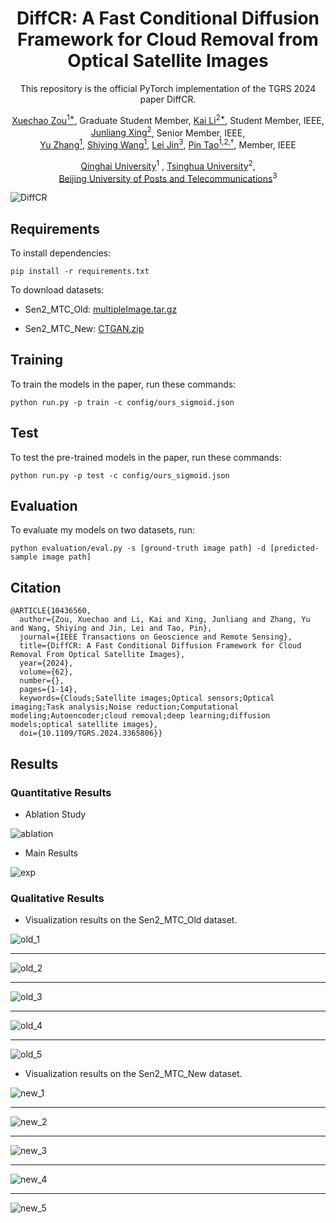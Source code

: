 <p align="center">
<h1 align="center">DiffCR: A Fast Conditional Diffusion Framework for Cloud Removal from Optical Satellite Images</h1>
<p align="center">This repository is the official PyTorch implementation of the TGRS 2024 paper DiffCR.
</p>
</p>
<p align="center">
    <a href="https://blog.csdn.net/qq_42951560">Xuechao Zou<sup>1*</sup></a>, Graduate Student Member,
    <a href="https://cslikai.cn/">Kai Li<sup>2*</sup></a>, Student Member, IEEE,
    <a href="https://www.cs.tsinghua.edu.cn/info/1116/5088.htm">Junliang Xing<sup>2</sup></a>, Senior Member, IEEE,
    <br>
    <a href="https://jiangchulang.blog.csdn.net/">Yu Zhang<sup>1</sup></a>,
    <a href="https://cs.qhu.edu.cn/jxgz/jxysz/szgk/50127.htm">Shiying Wang<sup>1</sup></a>,
    <a href="https://teacher.bupt.edu.cn/jinlei1/zh_CN/index/260463/list/">Lei Jin<sup>3</sup></a>,
    <a href="https://www.cs.tsinghua.edu.cn/info/1117/3542.htm">Pin Tao<sup>1,2,†</sup></a>, Member, IEEE
</p>

<p align="center">
    <a href="https://www.qhu.edu.cn/">Qinghai University</a><sup>1</sup>
    ,
    <a href="https://www.tsinghua.edu.cn/">Tsinghua University</a><sup>2</sup>,
    <br><a href="http://www.bupt.edu.cn/">Beijing University of Posts and Telecommunications</a><sup>3</sup>
</p>
<!-- <p align="center">
    <a href="https://arxiv.org/abs/2303.16565">Paper Preprint </a>
    |
    <a href="https://xavierjiezou.github.io/PMAA">Project Page</a>
</p> -->

<p align="center">
<!-- Optional: include a graphic explaining your approach/main result, bibtex entry, link to demos, blog posts and tutorials -->

![DiffCR](image/README/diffcr.jpg)

<!-- ![transformer+lim](image/README/transformer+lim.jpg) -->
</p>

<!-- ## News

- [2023/07/30] Code release.
- [2023/07/16] PMAA got accepted by ECAI 2023.
- [2023/03/29] PMAA is on arXiv now. -->

## Requirements

To install dependencies:

```setup
pip install -r requirements.txt
```

<!-- >📋  Describe how to set up the environment, e.g. pip/conda/docker commands, download datasets, etc... -->

To download datasets:

- Sen2_MTC_Old: [multipleImage.tar.gz](https://doi.org/10.7910/DVN/BSETKZ)

- Sen2_MTC_New: [CTGAN.zip](https://drive.google.com/file/d/1-hDX9ezWZI2OtiaGbE8RrKJkN1X-ZO1P/view?usp=share_link)

## Training

To train the models in the paper, run these commands:

```train
python run.py -p train -c config/ours_sigmoid.json
```

<!-- >📋  Describe how to train the models, with example commands on how to train the models in your paper, including the full training procedure and appropriate hyperparameters. -->

## Test

To test the pre-trained models in the paper, run these commands:

```test
python run.py -p test -c config/ours_sigmoid.json
```

## Evaluation

To evaluate my models on two datasets, run:

```eval
python evaluation/eval.py -s [ground-truth image path] -d [predicted-sample image path]
```

<!-- >📋  Describe how to evaluate the trained models on benchmarks reported in the paper, give commands that produce the results (section below). -->

<!-- ## Pre-trained Models

You can download pretrained models here:

- Our awesome model trained on Sen2_MTC_Old: [diffcr_old.pth](/pretrained/diffcr_old.pth)
- Our awesome model trained on Sen2_MTC_New: [diffcr_new.pth](/pretrained/diffcr_new.pth) -->

<!-- >📋  Give a link to where/how the pretrained models can be downloaded and how they were trained (if applicable).  Alternatively you can have an additional column in your results table with a link to the models. -->

## Citation 

```
@ARTICLE{10436560,
  author={Zou, Xuechao and Li, Kai and Xing, Junliang and Zhang, Yu and Wang, Shiying and Jin, Lei and Tao, Pin},
  journal={IEEE Transactions on Geoscience and Remote Sensing}, 
  title={DiffCR: A Fast Conditional Diffusion Framework for Cloud Removal From Optical Satellite Images}, 
  year={2024},
  volume={62},
  number={},
  pages={1-14},
  keywords={Clouds;Satellite images;Optical sensors;Optical imaging;Task analysis;Noise reduction;Computational modeling;Autoencoder;cloud removal;deep learning;diffusion models;optical satellite images},
  doi={10.1109/TGRS.2024.3365806}}
```

## Results

### Quantitative Results

- Ablation Study

![ablation](image/README/abalation.jpg)

- Main Results

![exp](image/README/exp.jpg)

### Qualitative Results

- Visualization results on the Sen2_MTC_Old dataset.

![old_1](image/README/old/11WNR_50003000.jpg)

---

![old_2](image/README/old/14RPS_20001000.jpg)

---

![old_3](image/README/old/14SQB_20006000.jpg)

---

![old_4](image/README/old/15RTN_70002000.jpg)

---

![old_5](image/README/old/31TEM_30009000.jpg)

- Visualization results on the Sen2_MTC_New dataset.

![new_1](image/README/new/T12TUR_R027_55.jpg)

---

![new_2](image/README/new/T15UVU_R012_12.jpg)

---

![new_3](image/README/new/T15UVU_R012_13.jpg)

---

![new_4](image/README/new/T15UVU_R012_17.jpg)

---

![new_5](image/README/new/T41VMJ_R006_64.jpg)

